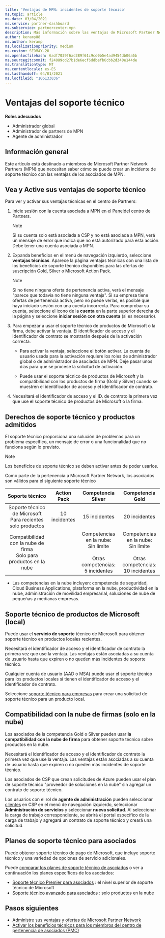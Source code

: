 ```yaml
---
title: 'Ventajas de MPN: incidentes de soporte técnico'
ms.topic: article
ms.date: 03/04/2021
ms.service: partner-dashboard
ms.subservice: partnercenter-mpn
description: Más información sobre las ventajas de Microsoft Partner Network (MPN) para incidentes de soporte técnico
author: keramp88
ms.author: keramp
ms.localizationpriority: medium
ms.custom: SEOMAY.20
ms.openlocfilehash: 6adf7039f6ad389f61c9cd0b5e4ad9454db06a5b
ms.sourcegitcommit: f24089cd27b1de6ecf6ddbefb6cbb2d340e144de
ms.translationtype: MT
ms.contentlocale: es-ES
ms.lasthandoff: 04/01/2021
ms.locfileid: "106133036"
---
```

# <a name="technical-support-benefits"></a>Ventajas del soporte técnico

**Roles adecuados**

- Administrador global
- Administrador de partners de MPN
- Agente de administrador

## <a name="overview"></a>Información general

Este artículo está destinado a miembros de Microsoft Partner Network Partners (MPN) que necesitan saber cómo se puede crear un incidente de soporte técnico con las ventajas de los asociados de MPN.

## <a name="view-and-activate-your-technical-support-benefits"></a>Vea y Active sus ventajas de soporte técnico 

Para ver y activar sus ventajas técnicas en el centro de Partners:

1. Inicie sesión con la cuenta asociada a MPN en el [Panel](https://partner.microsoft.com/dashboard)del centro de Partners. 
    > [!NOTE]
    > Si su cuenta solo está asociada a CSP y no está asociada a MPN, verá un mensaje de error que indica que no está autorizado para esta acción. Debe tener una cuenta asociada a MPN.

2. Expanda beneficios en el menú de navegación izquierdo, seleccione **ventajas técnicas**. Aparece la página ventajas técnicas con una lista de los beneficios de soporte técnico disponibles para las ofertas de suscripción Gold, Silver o Microsoft Action Pack. 

    > [!NOTE]
    >Si no tiene ninguna oferta de pertenencia activa, verá el mensaje "parece que todavía no tiene ninguna ventaja". Si su empresa tiene ofertas de pertenencia activa, pero no puede verlas, es posible que haya iniciado sesión con una cuenta incorrecta. Para comprobar su cuenta, seleccione el icono de la **cuenta** en la parte superior derecha de la página y seleccione **iniciar sesión con otra cuenta** (si es necesario).

3. Para empezar a usar el soporte técnico de productos de Microsoft o la firma, debe activar la ventaja. El identificador de acceso y el identificador de contrato se mostrarán después de la activación correcta. 

    -   Para activar la ventaja, seleccione el botón activar. La cuenta de usuario usada para la activación requiere los roles de administrador global o de administrador de asociados de MPN. Deje pasar unos días para que se procese la solicitud de activación. 

    - Puede usar el soporte técnico de productos de Microsoft y la compatibilidad con los productos de firma (Gold y Silver) cuando se muestren el identificador de acceso y el identificador de contrato. 

 4. Necesitará el identificador de acceso y el ID. de contrato la primera vez que use el soporte técnico de productos de Microsoft o la firma.  

## <a name="technical-support-entitlement-and-supported-products"></a>Derechos de soporte técnico y productos admitidos

El soporte técnico proporciona una solución de problemas para un problema específico, un mensaje de error o una funcionalidad que no funciona según lo previsto.

> [!NOTE]
> Los beneficios de soporte técnico se deben activar antes de poder usarlos. 

Como parte de la pertenencia a Microsoft Partner Network, los asociados son válidos para el siguiente soporte técnico


| Soporte técnico |  Action Pack | Competencia Silver | Competencia Gold |
|:---:|:---:|:---:|:---:|
| Soporte técnico de Microsoft<br>Para recientes <br>solo productos | 10 incidentes | 15 incidentes  | 20 incidentes |
| Compatibilidad con la nube de firma<br>Solo para productos en la nube |  | Competencias en la nube:<br>Sin límite<br><br>Otras competencias:<br>5 incidentes  | Competencias en la nube:<br>Sin límite<br>          <br>Otras competencias:<br>10 incidentes  |

* Las competencias en la nube incluyen: competencia de seguridad, Cloud Business Applications, plataforma en la nube, productividad en la nube, administración de movilidad empresarial, soluciones de nube de pequeñas y medianas empresas.

## <a name="microsoft-product-support-on-premises"></a>Soporte técnico de productos de Microsoft (local)

Puede usar el  **servicio de soporte** técnico de Microsoft para obtener soporte técnico en productos locales recientes. 

Necesitará el identificador de acceso y el identificador de contrato la primera vez que use la ventaja. Las ventajas están asociadas a su cuenta de usuario hasta que expiren o no queden más incidentes de soporte técnico.

Cualquier cuenta de usuario (AAD o MSA) puede usar el soporte técnico para los productos locales si tienen el identificador de acceso y el identificador de contrato.

Seleccione [soporte técnico para empresas](https://support.serviceshub.microsoft.com/supportforbusiness/create) para crear una solicitud de soporte técnico para un producto local.

## <a name="signature-cloud-support-cloud-only"></a>Compatibilidad con la nube de firmas (solo en la nube)

Los asociados de la competencia Gold o Silver pueden usar **la compatibilidad con la nube de firma** para obtener soporte técnico sobre productos en la nube. 

Necesitará el identificador de acceso y el identificador de contrato la primera vez que use la ventaja. Las ventajas están asociadas a su cuenta de usuario hasta que expiren o no queden más incidentes de soporte técnico.

Los asociados de CSP que crean solicitudes de Azure pueden usar el plan de soporte técnico "proveedor de soluciones en la nube" sin agregar un contrato de soporte técnico.

Los usuarios con el rol de **agente de administración** pueden seleccionar [clientes](https://partner.microsoft.com/commerce/customers/list) en CSP en el menú de navegación izquierdo, seleccionar **Administración de servicios** y seleccionar **nueva solicitud**.  Al seleccionar la carga de trabajo correspondiente, se abrirá el portal específico de la carga de trabajo y agregará un contrato de soporte técnico y creará una solicitud.

## <a name="partner-support-plans"></a>Planes de soporte técnico para asociados

Puede obtener soporte técnico de pago de Microsoft, que incluye soporte técnico y una variedad de opciones de servicio adicionales. 

Puede [comparar los planes de soporte técnico de asociados](https://partner.microsoft.com/support/partnersupport) o ver a continuación los planes específicos de los asociados:

- [Soporte técnico Premier para asociados](https://partner.microsoft.com/support/microsoft-services-premier-support) : el nivel superior de soporte técnico de Microsoft
- [Soporte técnico avanzado para asociados](https://partner.microsoft.com/support/advanced-cloud-support) : solo productos en la nube


## <a name="next-steps"></a>Pasos siguientes

- [Administre sus ventajas y ofertas de Microsoft Partner Network](manage-your-partner-network-benefits.md)
- [Activar los beneficios técnicos para los miembros del centro de pertenencia de asociados (PMC)](partner-membership-center-tech-benefits-activate.md)
